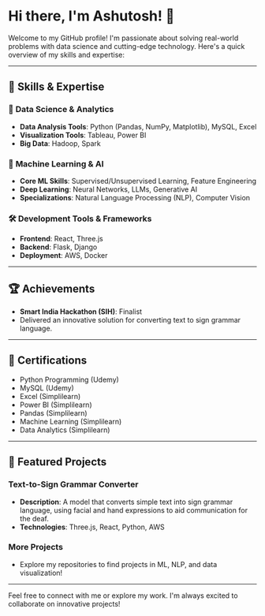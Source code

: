 # Hi there, I'm Ashutosh! 👋

Welcome to my GitHub profile! I'm passionate about solving real-world problems with data science and cutting-edge technology. Here's a quick overview of my skills and expertise:

---

## 🚀 Skills & Expertise

### 🌟 **Data Science & Analytics**
- **Data Analysis Tools**: Python (Pandas, NumPy, Matplotlib), MySQL, Excel
- **Visualization Tools**: Tableau, Power BI
- **Big Data**: Hadoop, Spark

### 🤖 **Machine Learning & AI**
- **Core ML Skills**: Supervised/Unsupervised Learning, Feature Engineering
- **Deep Learning**: Neural Networks, LLMs, Generative AI
- **Specializations**: Natural Language Processing (NLP), Computer Vision

### 🛠️ **Development Tools & Frameworks**
- **Frontend**: React, Three.js
- **Backend**: Flask, Django
- **Deployment**: AWS, Docker

---

## 🏆 Achievements

- **Smart India Hackathon (SIH)**: Finalist
- Delivered an innovative solution for converting text to sign grammar language.

---

## 📜 Certifications

- Python Programming (Udemy)
- MySQL (Udemy)
- Excel (Simplilearn)
- Power BI (Simplilearn)
- Pandas (Simplilearn)
- Machine Learning (Simplilearn)
- Data Analytics (Simplilearn)

---

## 📂 Featured Projects

### **Text-to-Sign Grammar Converter**
- **Description**: A model that converts simple text into sign grammar language, using facial and hand expressions to aid communication for the deaf.
- **Technologies**: Three.js, React, Python, AWS

### **More Projects**
- Explore my repositories to find projects in ML, NLP, and data visualization!

---

Feel free to connect with me or explore my work. I'm always excited to collaborate on innovative projects!

